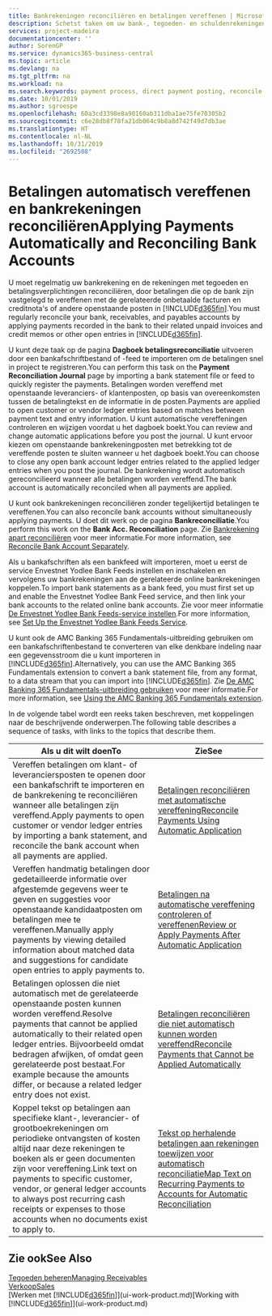 ```yaml
---
title: Bankrekeningen reconciliëren en betalingen vereffenen | Microsoft Docs
description: Schetst taken om uw bank-, tegoeden- en schuldenrekeningen te reconciliëren, kasontvangsten of onkosten te boeken en betalingen automatisch te vereffenen.
services: project-madeira
documentationcenter: ''
author: SorenGP
ms.service: dynamics365-business-central
ms.topic: article
ms.devlang: na
ms.tgt_pltfrm: na
ms.workload: na
ms.search.keywords: payment process, direct payment posting, reconcile payment, expenses, cash receipts
ms.date: 10/01/2019
ms.author: sgroespe
ms.openlocfilehash: 60a3cd3398e8a90160ab311dba1ae75fe70305b2
ms.sourcegitcommit: c6e28db8f78fa21db064c9b8a8d742f49d7db3ae
ms.translationtype: HT
ms.contentlocale: nl-NL
ms.lasthandoff: 10/31/2019
ms.locfileid: "2692508"
---
```

# <a name="applying-payments-automatically-and-reconciling-bank-accounts"></a><span data-ttu-id="a935d-103">Betalingen automatisch vereffenen en bankrekeningen reconciliëren</span><span class="sxs-lookup"><span data-stu-id="a935d-103">Applying Payments Automatically and Reconciling Bank Accounts</span></span>
<span data-ttu-id="a935d-104">U moet regelmatig uw bankrekening en de rekeningen met tegoeden en betalingsverplichtingen reconciliëren, door betalingen die op de bank zijn vastgelegd te vereffenen met de gerelateerde onbetaalde facturen en creditnota's of andere openstaande posten in [!INCLUDE[d365fin](includes/d365fin_md.md)].</span><span class="sxs-lookup"><span data-stu-id="a935d-104">You must regularly reconcile your bank, receivables, and payables accounts by applying payments recorded in the bank to their related unpaid invoices and credit memos or other open entries in [!INCLUDE[d365fin](includes/d365fin_md.md)].</span></span>  

<span data-ttu-id="a935d-105">U kunt deze taak op de pagina **Dagboek betalingsreconciliatie** uitvoeren door een bankafschriftbestand of -feed te importeren om de betalingen snel in project te registreren.</span><span class="sxs-lookup"><span data-stu-id="a935d-105">You can perform this task on the **Payment Reconciliation Journal** page by importing a bank statement file or feed to quickly register the payments.</span></span> <span data-ttu-id="a935d-106">Betalingen worden vereffend met openstaande leveranciers- of klantenposten, op basis van overeenkomsten tussen de betalingtekst en de informatie in de posten.</span><span class="sxs-lookup"><span data-stu-id="a935d-106">Payments are applied to open customer or vendor ledger entries based on matches between payment text and entry information.</span></span> <span data-ttu-id="a935d-107">U kunt automatische vereffeningen controleren en wijzigen voordat u het dagboek boekt.</span><span class="sxs-lookup"><span data-stu-id="a935d-107">You can review and change automatic applications before you post the journal.</span></span> <span data-ttu-id="a935d-108">U kunt ervoor kiezen om openstaande bankrekeningposten met betrekking tot de vereffende posten te sluiten wanneer u het dagboek boekt.</span><span class="sxs-lookup"><span data-stu-id="a935d-108">You can choose to close any open bank account ledger entries related to the applied ledger entries when you post the journal.</span></span> <span data-ttu-id="a935d-109">De bankrekening wordt automatisch gereconcilieerd wanneer alle betalingen worden vereffend.</span><span class="sxs-lookup"><span data-stu-id="a935d-109">The bank account is automatically reconciled when all payments are applied.</span></span>

<span data-ttu-id="a935d-110">U kunt ook bankrekeningen reconciliëren zonder tegelijkertijd betalingen te vereffenen.</span><span class="sxs-lookup"><span data-stu-id="a935d-110">You can also reconcile bank accounts without simultaneously applying payments.</span></span> <span data-ttu-id="a935d-111">U doet dit werk op de pagina **Bankreconciliatie**.</span><span class="sxs-lookup"><span data-stu-id="a935d-111">You perform this work on the **Bank Acc. Reconciliation** page.</span></span> <span data-ttu-id="a935d-112">Zie [Bankrekening apart reconciliëren](bank-how-reconcile-bank-accounts-separately.md) voor meer informatie.</span><span class="sxs-lookup"><span data-stu-id="a935d-112">For more information, see [Reconcile Bank Account Separately](bank-how-reconcile-bank-accounts-separately.md).</span></span>   

<span data-ttu-id="a935d-113">Als u bankafschriften als een bankfeed wilt importeren, moet u eerst de service Envestnet Yodlee Bank Feeds instellen en inschakelen en vervolgens uw bankrekeningen aan de gerelateerde online bankrekeningen koppelen.</span><span class="sxs-lookup"><span data-stu-id="a935d-113">To import bank statements as a bank feed, you must first set up and enable the Envestnet Yodlee Bank Feed service, and then link your bank accounts to the related online bank accounts.</span></span> <span data-ttu-id="a935d-114">Zie voor meer informatie [De Envestnet Yodlee Bank Feeds-service instellen](bank-how-setup-bank-statement-service.md).</span><span class="sxs-lookup"><span data-stu-id="a935d-114">For more information, see [Set Up the Envestnet Yodlee Bank Feeds Service](bank-how-setup-bank-statement-service.md).</span></span>  

<span data-ttu-id="a935d-115">U kunt ook de AMC Banking 365 Fundamentals-uitbreiding gebruiken om een bankafschriftenbestand te converteren van elke denkbare indeling naar een gegevensstroom die u kunt importeren in [!INCLUDE[d365fin](includes/d365fin_md.md)].</span><span class="sxs-lookup"><span data-stu-id="a935d-115">Alternatively, you can use the AMC Banking 365 Fundamentals extension to convert a bank statement file, from any format, to a data stream that you can import into [!INCLUDE[d365fin](includes/d365fin_md.md)].</span></span> <span data-ttu-id="a935d-116">Zie [De AMC Banking 365 Fundamentals-uitbreiding gebruiken](ui-extensions-amc-banking.md) voor meer informatie.</span><span class="sxs-lookup"><span data-stu-id="a935d-116">For more information, see [Using the AMC Banking 365 Fundamentals extension](ui-extensions-amc-banking.md).</span></span>  

<span data-ttu-id="a935d-117">In de volgende tabel wordt een reeks taken beschreven, met koppelingen naar de beschrijvende onderwerpen.</span><span class="sxs-lookup"><span data-stu-id="a935d-117">The following table describes a sequence of tasks, with links to the topics that describe them.</span></span>  

| <span data-ttu-id="a935d-118">Als u dit wilt doen</span><span class="sxs-lookup"><span data-stu-id="a935d-118">To</span></span> | <span data-ttu-id="a935d-119">Zie</span><span class="sxs-lookup"><span data-stu-id="a935d-119">See</span></span> |
| --- | --- |
| <span data-ttu-id="a935d-120">Vereffen betalingen om klant- of leveranciersposten te openen door een bankafschrift te importeren en de bankrekening te reconciliëren wanneer alle betalingen zijn vereffend.</span><span class="sxs-lookup"><span data-stu-id="a935d-120">Apply payments to open customer or vendor ledger entries by importing a bank statement, and reconcile the bank account when all payments are applied.</span></span> |[<span data-ttu-id="a935d-121">Betalingen reconciliëren met automatische vereffening</span><span class="sxs-lookup"><span data-stu-id="a935d-121">Reconcile Payments Using Automatic Application</span></span>](receivables-how-reconcile-payments-auto-application.md) |
| <span data-ttu-id="a935d-122">Vereffen handmatig betalingen door gedetailleerde informatie over afgestemde gegevens weer te geven en suggesties voor openstaande kandidaatposten om betalingen mee te vereffenen.</span><span class="sxs-lookup"><span data-stu-id="a935d-122">Manually apply payments by viewing detailed information about matched data and suggestions for candidate open entries to apply payments to.</span></span> |[<span data-ttu-id="a935d-123">Betalingen na automatische vereffening controleren of vereffenen</span><span class="sxs-lookup"><span data-stu-id="a935d-123">Review or Apply Payments After Automatic Application</span></span>](receivables-how-review-apply-payments-auto-application.md) |
| <span data-ttu-id="a935d-124">Betalingen oplossen die niet automatisch met de gerelateerde openstaande posten kunnen worden vereffend.</span><span class="sxs-lookup"><span data-stu-id="a935d-124">Resolve payments that cannot be applied automatically to their related open ledger entries.</span></span> <span data-ttu-id="a935d-125">Bijvoorbeeld omdat bedragen afwijken, of omdat geen gerelateerde post bestaat.</span><span class="sxs-lookup"><span data-stu-id="a935d-125">For example because the amounts differ, or because a related ledger entry does not exist.</span></span> |[<span data-ttu-id="a935d-126">Betalingen reconciliëren die niet automatisch kunnen worden vereffend</span><span class="sxs-lookup"><span data-stu-id="a935d-126">Reconcile Payments that Cannot be Applied Automatically</span></span>](receivables-how-reconcile-payments-cannot-apply-auto.md) |
| <span data-ttu-id="a935d-127">Koppel tekst op betalingen aan specifieke klant-, leverancier- of grootboekrekeningen om periodieke ontvangsten of kosten altijd naar deze rekeningen te boeken als er geen documenten zijn voor vereffening.</span><span class="sxs-lookup"><span data-stu-id="a935d-127">Link text on payments to specific customer, vendor, or general ledger accounts to always post recurring cash receipts or expenses to those accounts when no documents exist to apply to.</span></span> |[<span data-ttu-id="a935d-128">Tekst op herhalende betalingen aan rekeningen toewijzen voor automatisch reconciliatie</span><span class="sxs-lookup"><span data-stu-id="a935d-128">Map Text on Recurring Payments to Accounts for Automatic Reconciliation</span></span>](receivables-how-map-text-recurring-payments-accounts-auto-reconcilliation.md) |

## <a name="see-also"></a><span data-ttu-id="a935d-129">Zie ook</span><span class="sxs-lookup"><span data-stu-id="a935d-129">See Also</span></span>
[<span data-ttu-id="a935d-130">Tegoeden beheren</span><span class="sxs-lookup"><span data-stu-id="a935d-130">Managing Receivables</span></span>](receivables-manage-receivables.md)  
[<span data-ttu-id="a935d-131">Verkoop</span><span class="sxs-lookup"><span data-stu-id="a935d-131">Sales</span></span>](sales-manage-sales.md)  
<span data-ttu-id="a935d-132">[Werken met [!INCLUDE[d365fin](includes/d365fin_md.md)]](ui-work-product.md)</span><span class="sxs-lookup"><span data-stu-id="a935d-132">[Working with [!INCLUDE[d365fin](includes/d365fin_md.md)]](ui-work-product.md)</span></span>

